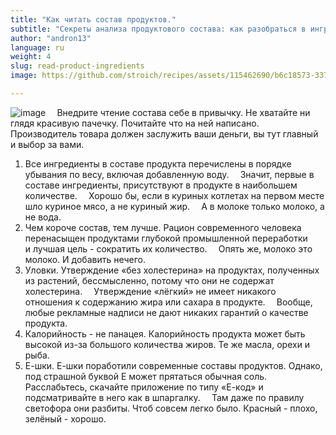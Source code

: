 ```yaml
---
title: "Как читать состав продуктов."
subtitle: "Секреты анализа продуктового состава: как разобраться в ингредиентах продуктов."
author: "andron13"
language: ru
weight: 4
slug: read-product-ingredients
image: https://github.com/stroich/recipes/assets/115462690/b6c18573-3375-4506-85f7-743e2ab0c405

---
```


![image](https://github.com/stroich/recipes/assets/115462690/b6c18573-3375-4506-85f7-743e2ab0c405)
⠀
Внедрите чтение состава себе в привычку. Не хватайте ни глядя красивую пачечку. Почитайте что на ней написано.
Производитель товара должен заслужить ваши деньги, вы тут главный и выбор за вами.
   ⠀
1. Все ингредиенты в составе продукта перечислены в порядке убывания по весу, включая добавленную воду.
   ⠀
   Значит, первые в составе ингредиенты, присутствуют в продукте в наибольшем количестве.
   ⠀
   Хорошо бы, если в куриных котлетах на первом месте шло куриное мясо, а не куриный жир.
   ⠀
   А в молоке только молоко, а не вода.
   ⠀
2. Чем короче состав, тем лучше. Рацион современного человека перенасыщен продуктами глубокой промышленной переработки и лучшая цель - сократить их количество.
   ⠀
   Опять же, молоко это молоко. И добавить нечего.
   ⠀
3. Уловки.
   Утверждение «без холестерина» на продуктах, полученных из растений, бессмысленно, потому что они не содержат холестерина.
   ⠀
   Утверждение «лёгкий» не имеет никакого отношения к содержанию жира или сахара в продукте.
   ⠀
   Вообще, любые рекламные надписи не дают никаких гарантий о качестве продукта.
   ⠀
4. Калорийность - не панацея.
   Калорийность продукта может быть высокой из-за большого количества жиров.
   Те же масла, орехи и рыба.
   ⠀
5. Е-шки.
   Е-шки поработили современные составы продуктов.
   Однако, под страшной буквой Е может прятаться обычная соль.
   ⠀
   Расслабьтесь, скачайте приложение по типу «Е-код» и подсматривайте в него как в шпаргалку.
   ⠀
   Там даже по правилу светофора они разбиты.
   Чтоб совсем легко было. Красный - плохо, зелёный - хорошо.
   ⠀
